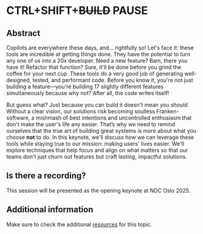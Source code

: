 # CTRL+SHIFT+~~BUILD~~ PAUSE

## Abstract

Copilots are everywhere these days, and… rightfully so! Let's face it: these tools are incredible at getting things done. They have the potential to turn any one of us into a 20x developer. Need a new feature? Bam, there you have it! Refactor that function? Sure, it'll be done before you grind the coffee for your next cup. These tools do a very good job of generating well-designed, tested, and performant code. Before you know it, you're not just building a feature—you're building 17 slightly different features simultaneously because why not? After all, the code writes itself!

But guess what? Just because you can build it doesn't mean you _should_. Without a clear vision, our solutions risk becoming soulless Franken-software, a mishmash of best intentions and uncontrolled enthusiasm that don't make the user's life any easier. That’s why we need to remind ourselves that the true art of building great systems is more about what you choose **not** to do. In this keynote, we'll discuss how we can leverage these tools while staying true to our mission: making users' lives easier. We'll explore techniques that help focus and align on what matters so that our teams don't just churn out features but craft lasting, impactful solutions.

## Is there a recording?

This session will be presented as the opening keynote at NDC Oslo 2025.

## Additional information

Make sure to check the additional [resources](resources) for this topic.
